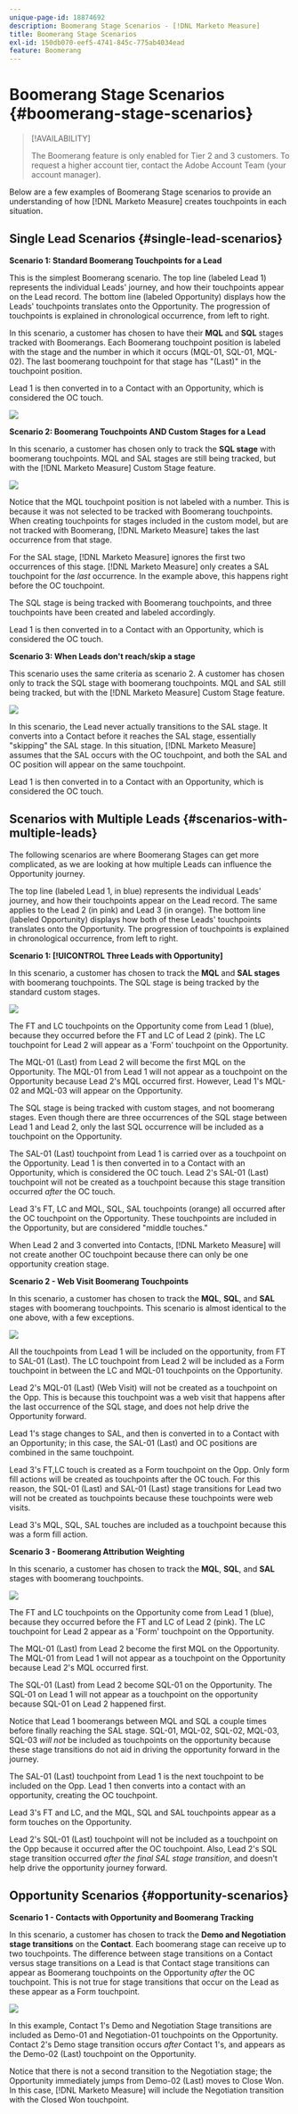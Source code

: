 ```yaml
---
unique-page-id: 18874692
description: Boomerang Stage Scenarios - [!DNL Marketo Measure]
title: Boomerang Stage Scenarios
exl-id: 150db070-eef5-4741-845c-775ab4034ead
feature: Boomerang
---
```

# Boomerang Stage Scenarios {#boomerang-stage-scenarios}

>[!AVAILABILITY]
>
>The Boomerang feature is only enabled for Tier 2 and 3 customers. To request a higher account tier, contact the Adobe Account Team (your account manager).

Below are a few examples of Boomerang Stage scenarios to provide an understanding of how [!DNL Marketo Measure] creates touchpoints in each situation.

## Single Lead Scenarios {#single-lead-scenarios}

**Scenario 1: Standard Boomerang Touchpoints for a Lead**

This is the simplest Boomerang scenario. The top line (labeled Lead 1) represents the individual Leads' journey, and how their touchpoints appear on the Lead record. The bottom line (labeled Opportunity) displays how the Leads' touchpoints translates onto the Opportunity. The progression of touchpoints is explained in chronological occurrence, from left to right.

In this scenario, a customer has chosen to have their **MQL** and **SQL** stages tracked with Boomerangs. Each Boomerang touchpoint position is labeled with the stage and the number in which it occurs (MQL-01, SQL-01, MQL-02). The last boomerang touchpoint for that stage has "(Last)" in the touchpoint position.

Lead 1 is then converted in to a Contact with an Opportunity, which is considered the OC touch.

![](assets/1-1.png)

**Scenario 2: Boomerang Touchpoints AND Custom Stages for a Lead**

In this scenario, a customer has chosen only to track the **SQL stage** with boomerang touchpoints. MQL and SAL stages are still being tracked, but with the [!DNL Marketo Measure] Custom Stage feature.

![](assets/2-1.png)

Notice that the MQL touchpoint position is not labeled with a number. This is because it was not selected to be tracked with Boomerang touchpoints. When creating touchpoints for stages included in the custom model, but are not tracked with Boomerang, [!DNL Marketo Measure] takes the last occurrence from that stage.

For the SAL stage, [!DNL Marketo Measure] ignores the first two occurrences of this stage. [!DNL Marketo Measure] only creates a SAL touchpoint for the _last_ occurrence. In the example above, this happens right before the OC touchpoint.

The SQL stage is being tracked with Boomerang touchpoints, and three touchpoints have been created and labeled accordingly.

Lead 1 is then converted in to a Contact with an Opportunity, which is considered the OC touch.

**Scenario 3: When Leads don't reach/skip a stage**

This scenario uses the same criteria as scenario 2. A customer has chosen only to track the SQL stage with boomerang touchpoints. MQL and SAL still being tracked, but with the [!DNL Marketo Measure] Custom Stage feature.

![](assets/3.png)

In this scenario, the Lead never actually transitions to the SAL stage. It converts into a Contact before it reaches the SAL stage, essentially "skipping" the SAL stage. In this situation, [!DNL Marketo Measure] assumes that the SAL occurs with the OC touchpoint, and both the SAL and OC position will appear on the same touchpoint.

Lead 1 is then converted in to a Contact with an Opportunity, which is considered the OC touch.

## Scenarios with Multiple Leads {#scenarios-with-multiple-leads}

The following scenarios are where Boomerang Stages can get more complicated, as we are looking at how multiple Leads can influence the Opportunity journey.

The top line (labeled Lead 1, in blue) represents the individual Leads' journey, and how their touchpoints appear on the Lead record. The same applies to the Lead 2 (in pink) and Lead 3 (in orange). The bottom line (labeled Opportunity) displays how both of these Leads' touchpoints translates onto the Opportunity. The progression of touchpoints is explained in chronological occurrence, from left to right.

**Scenario 1: [!UICONTROL Three Leads with Opportunity]**

In this scenario, a customer has chosen to track the **MQL** and **SAL stages** with boomerang touchpoints. The SQL stage is being tracked by the standard custom stages.

![](assets/4.png)

The FT and LC touchpoints on the Opportunity come from Lead 1 (blue), because they occurred before the FT and LC of Lead 2 (pink). The LC touchpoint for Lead 2 will appear as a 'Form' touchpoint on the Opportunity.

The MQL-01 (Last) from Lead 2 will become the first MQL on the Opportunity. The MQL-01 from Lead 1 will not appear as a touchpoint on the Opportunity because Lead 2's MQL occurred first. However, Lead 1's MQL-02 and MQL-03 will appear on the Opportunity.

The SQL stage is being tracked with custom stages, and not boomerang stages. Even though there are three occurrences of the SQL stage between Lead 1 and Lead 2, only the last SQL occurrence will be included as a touchpoint on the Opportunity.

The SAL-01 (Last) touchpoint from Lead 1 is carried over as a touchpoint on the Opportunity. Lead 1 is then converted in to a Contact with an Opportunity, which is considered the OC touch. Lead 2's SAL-01 (Last) touchpoint will not be created as a touchpoint because this stage transition occurred _after_ the OC touch.

Lead 3's FT, LC and MQL, SQL, SAL touchpoints (orange) all occurred after the OC touchpoint on the Opportunity. These touchpoints are included in the Opportunity, but are considered "middle touches."

When Lead 2 and 3 converted into Contacts, [!DNL Marketo Measure] will not create another OC touchpoint because there can only be one opportunity creation stage.

**Scenario 2 - Web Visit Boomerang Touchpoints**

In this scenario, a customer has chosen to track the **MQL**, **SQL**, and **SAL** stages with boomerang touchpoints. This scenario is almost identical to the one above, with a few exceptions.

![](assets/6.png)

All the touchpoints from Lead 1 will be included on the opportunity, from FT to SAL-01 (Last). The LC touchpoint from Lead 2 will be included as a Form touchpoint in between the LC and MQL-01 touchpoints on the Opportunity.

Lead 2's MQL-01 (Last) (Web Visit) will not be created as a touchpoint on the Opp. This is because this touchpoint was a web visit that happens after the last occurrence of the SQL stage, and does not help drive the Opportunity forward.

Lead 1's stage changes to SAL, and then is converted in to a Contact with an Opportunity; in this case, the SAL-01 (Last) and OC positions are combined in the same touchpoint.

Lead 3's FT,LC touch is created as a Form touchpoint on the Opp. Only form fill actions will be created as touchpoints after the OC touch. For this reason, the SQL-01 (Last) and SAL-01 (Last) stage transitions for Lead two will not be created as touchpoints because these touchpoints were web visits.

Lead 3's MQL, SQL, SAL touches are included as a touchpoint because this was a form fill action.

**Scenario 3 - Boomerang Attribution Weighting**

In this scenario, a customer has chosen to track the **MQL**, **SQL**, and **SAL** stages with boomerang touchpoints.

![](assets/7.png)

The FT and LC touchpoints on the Opportunity come from Lead 1 (blue), because they occurred before the FT and LC of Lead 2 (pink). The LC touchpoint for Lead 2 appear as a 'Form' touchpoint on the Opportunity.

The MQL-01 (Last) from Lead 2 become the first MQL on the Opportunity. The MQL-01 from Lead 1 will not appear as a touchpoint on the Opportunity because Lead 2's MQL occurred first.

The SQL-01 (Last) from Lead 2 become SQL-01 on the Opportunity. The SQL-01 on Lead 1 will not appear as a touchpoint on the opportunity because SQL-01 on Lead 2 happened first.

Notice that Lead 1 boomerangs between MQL and SQL a couple times before finally reaching the SAL stage. SQL-01, MQL-02, SQL-02, MQL-03, SQL-03 _will not_ be included as touchpoints on the opportunity because these stage transitions do not aid in driving the opportunity forward in the journey.

The SAL-01 (Last) touchpoint from Lead 1 is the next touchpoint to be included on the Opp. Lead 1 then converts into a contact with an opportunity, creating the OC touchpoint.

Lead 3's FT and LC, and the MQL, SQL and SAL touchpoints appear as a form touches on the Opportunity.

Lead 2's SQL-01 (Last) touchpoint will not be included as a touchpoint on the Opp because it occurred after the OC touchpoint. Also, Lead 2's SQL stage transition occurred _after the final SAL stage transition_, and doesn't help drive the opportunity journey forward.

## Opportunity Scenarios {#opportunity-scenarios}

**Scenario 1 - Contacts with Opportunity and Boomerang Tracking**

In this scenario, a customer has chosen to track the **Demo and Negotiation stage transitions** on the **Contact**. Each boomerang stage can receive up to two touchpoints. The difference between stage transitions on a Contact versus stage transitions on a Lead is that Contact stage transitions can appear as Boomerang touchpoints on the Opportunity _after_ the OC touchpoint. This is not true for stage transitions that occur on the Lead as these appear as a Form touchpoint.

![](assets/8.png)

In this example, Contact 1's Demo and Negotiation Stage transitions are included as Demo-01 and Negotiation-01 touchpoints on the Opportunity. Contact 2's Demo stage transition occurs _after_ Contact 1's, and appears as the Demo-02 (Last) touchpoint on the Opportunity.

Notice that there is not a second transition to the Negotiation stage; the Opportunity immediately jumps from Demo-02 (Last) moves to Close Won. In this case, [!DNL Marketo Measure] will include the Negotiation transition with the Closed Won touchpoint.
